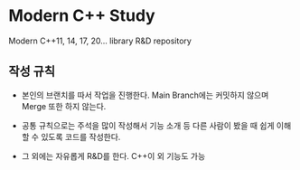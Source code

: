 # Modern C++ Study
Modern C++11, 14, 17, 20... library R&D repository


## 작성 규칙

- 본인의 브랜치를 따서 작업을 진행한다. Main Branch에는 커밋하지 않으며 Merge 또한 하지 않는다.

- 공통 규칙으로는 주석을 많이 작성해서 기능 소개 등 다른 사람이 봤을 때 쉽게 이해할 수 있도록 코드를 작성한다.

- 그 외에는 자유롭게 R&D를 한다. C++이 외 기능도 가능 
